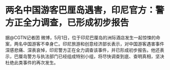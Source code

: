 # 两名中国游客巴厘岛遇害，印尼官方：警方正全力调查，已形成初步报告

据@CGTN记者团
微博，5月1日，位于印尼巴厘岛的洲际酒店发生一起惊悚的命案，两名中国游客不幸身亡。印尼旅游和创意经济部长表示，对中国游客遇害事件深感悲痛、深表哀悼，印尼警方正在全力调查该事件，并已形成初步报告。他还表示，巴厘岛警方与执法部门已经组成特别小组，将尽快调查到底、查明真相，坚决杜绝此类事件的再次发生。


